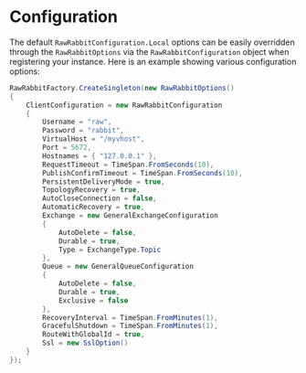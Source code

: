 # Configuration

The default `RawRabbitConfiguration.Local` options can be easily overridden through the `RawRabbitOptions` via the `RawRabbitConfiguration` object when registering your instance. 
Here is an example showing various configuration options:

```csharp
RawRabbitFactory.CreateSingleton(new RawRabbitOptions()
{
	ClientConfiguration = new RawRabbitConfiguration
	{
		Username = "raw",
		Password = "rabbit",
		VirtualHost = "/myvhost",
		Port = 5672,
		Hostnames = { "127.0.0.1" },
		RequestTimeout = TimeSpan.FromSeconds(10),
		PublishConfirmTimeout = TimeSpan.FromSeconds(10),
		PersistentDeliveryMode = true,
		TopologyRecovery = true,
		AutoCloseConnection = false,
		AutomaticRecovery = true,
		Exchange = new GeneralExchangeConfiguration
		{
			AutoDelete = false,
			Durable = true,
			Type = ExchangeType.Topic
		},
		Queue = new GeneralQueueConfiguration
		{
			AutoDelete = false,
			Durable = true,
			Exclusive = false
		},
		RecoveryInterval = TimeSpan.FromMinutes(1),
		GracefulShutdown = TimeSpan.FromMinutes(1),
		RouteWithGlobalId = true,
		Ssl = new SslOption()
	}
});
```